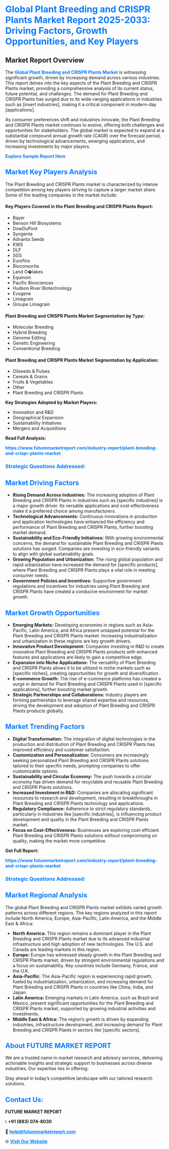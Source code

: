 <h1 style="color: #007BFF;">Global Plant Breeding and CRISPR Plants Market Report 2025-2033: Driving Factors, Growth Opportunities, and Key Players</h1>

<section id="overview">
<h2>Market Report Overview</h2>
<p>The <a href="https://www.futuremarketreport.com/industry-report/plant-breeding-and-crispr-plants-market" style="color: #007BFF; text-decoration: none;"><strong>Global Plant Breeding and CRISPR Plants Market</strong></a> is witnessing significant growth, driven by increasing demand across various industries. This report delves into the key aspects of the Plant Breeding and CRISPR Plants market, providing a comprehensive analysis of its current status, future potential, and challenges. The demand for Plant Breeding and CRISPR Plants has surged due to its wide-ranging applications in industries such as [insert industries], making it a critical component in modern-day [applications].</p>
<p>As consumer preferences shift and industries innovate, the Plant Breeding and CRISPR Plants market continues to evolve, offering both challenges and opportunities for stakeholders. The global market is expected to expand at a substantial compound annual growth rate (CAGR) over the forecast period, driven by technological advancements, emerging applications, and increasing investments by major players.</p>
</section>

<section id="overview">
<p><a href="https://www.futuremarketreport.com/request-sample/reportId=111705" style="color: #007BFF; text-decoration: none;"><strong>Explore Sample Report Here</strong></a></p>
</section>

<section id="key-players">
<h2 style="color: #007BFF;">Market Key Players Analysis</h2>
<p>The Plant Breeding and CRISPR Plants market is characterized by intense competition among key players striving to capture a larger market share. Some of the leading companies in the market include:</p>
<h4>Key Players Covered in the Plant Breeding and CRISPR Plants Report:</h4>
<ul><li>Bayer</li><li>Benson Hill Biosystems</li><li>DowDuPont</li><li>Syngenta</li><li>Advanta Seeds</li><li>KWS</li><li>DLF</li><li>SGS</li><li>Eurofins</li><li>Bioconsortia</li><li>Land O�lakes</li><li>Equinom</li><li>Pacific Biosciences</li><li>Hudson River Biotechnology</li><li>Evogene</li><li>Limagrain</li><li>Groupe Limagrain</li></ul>
<h4>Plant Breeding and CRISPR Plants Market Segmentation by Type:</h4>
<ul><li>Molecular Breeding</li><li>Hybrid Breeding</li><li>Genome Editing</li><li>Genetic Engineering</li><li>Conventional Breeding</li></ul>

<h4>Plant Breeding and CRISPR Plants Market Segmentation by Application:</h4>
<ul><li>Oilseeds &amp; Pulses</li><li>Cereals &amp; Grains</li><li>Fruits &amp; Vegetables</li><li>Other</li><li>Plant Breeding and CRISPR Plants</li></ul>
<p><strong>Key Strategies Adopted by Market Players:</strong></p>
<ul>
<li>Innovation and R&D</li>
<li>Geographical Expansion</li>
<li>Sustainability Initiatives</li>
<li>Mergers and Acquisitions</li>
</ul>
</section>

<section>
<p><strong>Read Full Analysis: </strong></p><a href="https://www.futuremarketreport.com/industry-report/plant-breeding-and-crispr-plants-market" style="color: #007BFF; text-decoration: none;"><strong>https://www.futuremarketreport.com/industry-report/plant-breeding-and-crispr-plants-market</strong></a>
<h3 style="color: #007BFF;">Strategic Questions Addressed:</h3>
</section>

<section id="driving-factors">
<h2 style="color: #007BFF;">Market Driving Factors</h2>
<ul>
<li><strong>Rising Demand Across Industries:</strong> The increasing adoption of Plant Breeding and CRISPR Plants in industries such as [specific industries] is a major growth driver. Its versatile applications and cost-effectiveness make it a preferred choice among manufacturers.</li>
<li><strong>Technological Advancements:</strong> Continuous innovations in production and application technologies have enhanced the efficiency and performance of Plant Breeding and CRISPR Plants, further boosting market demand.</li>
<li><strong>Sustainability and Eco-Friendly Initiatives:</strong> With growing environmental concerns, the demand for sustainable Plant Breeding and CRISPR Plants solutions has surged. Companies are investing in eco-friendly variants to align with global sustainability goals.</li>
<li><strong>Growing Population and Urbanization:</strong> The rising global population and rapid urbanization have increased the demand for [specific products], where Plant Breeding and CRISPR Plants plays a vital role in meeting consumer needs.</li>
<li><strong>Government Policies and Incentives:</strong> Supportive government regulations and incentives for industries using Plant Breeding and CRISPR Plants have created a conducive environment for market growth.</li>
</ul>
</section>

<section id="growth-opportunities">
<h2 style="color: #007BFF;">Market Growth Opportunities</h2>
<ul>
<li><strong>Emerging Markets:</strong> Developing economies in regions such as Asia-Pacific, Latin America, and Africa present untapped potential for the Plant Breeding and CRISPR Plants market. Increasing industrialization and urbanization in these regions are key growth drivers.</li>
<li><strong>Innovative Product Development:</strong> Companies investing in R&D to create innovative Plant Breeding and CRISPR Plants products with enhanced features and applications are likely to gain a competitive edge.</li>
<li><strong>Expansion into Niche Applications:</strong> The versatility of Plant Breeding and CRISPR Plants allows it to be utilized in niche markets such as [specific niches], creating opportunities for growth and diversification.</li>
<li><strong>E-commerce Growth:</strong> The rise of e-commerce platforms has created a surge in demand for Plant Breeding and CRISPR Plants used in [specific applications], further boosting market growth.</li>
<li><strong>Strategic Partnerships and Collaborations:</strong> Industry players are forming partnerships to leverage shared expertise and resources, driving the development and adoption of Plant Breeding and CRISPR Plants products globally.</li>
</ul>
</section>

<section id="trending-factors">
<h2 style="color: #007BFF;">Market Trending Factors</h2>
<ul>
<li><strong>Digital Transformation:</strong> The integration of digital technologies in the production and distribution of Plant Breeding and CRISPR Plants has improved efficiency and customer satisfaction.</li>
<li><strong>Customization and Personalization:</strong> Consumers are increasingly seeking personalized Plant Breeding and CRISPR Plants solutions tailored to their specific needs, prompting companies to offer customizable options.</li>
<li><strong>Sustainability and Circular Economy:</strong> The push towards a circular economy has driven demand for recyclable and reusable Plant Breeding and CRISPR Plants solutions.</li>
<li><strong>Increased Investment in R&D:</strong> Companies are allocating significant resources to research and development, resulting in breakthroughs in Plant Breeding and CRISPR Plants technology and applications.</li>
<li><strong>Regulatory Compliance:</strong> Adherence to strict regulatory standards, particularly in industries like [specific industries], is influencing product development and quality in the Plant Breeding and CRISPR Plants market.</li>
<li><strong>Focus on Cost-Effectiveness:</strong> Businesses are exploring cost-efficient Plant Breeding and CRISPR Plants solutions without compromising on quality, making the market more competitive.</li>
</ul>
</section>

<section>
<p><strong>Get Full Report: </strong></p><a href="https://www.futuremarketreport.com/industry-report/plant-breeding-and-crispr-plants-market" style="color: #007BFF; text-decoration: none;"><strong>https://www.futuremarketreport.com/industry-report/plant-breeding-and-crispr-plants-market</strong></a>
<h3 style="color: #007BFF;">Strategic Questions Addressed:</h3>
</section>


<section id="regional-analysis">
<h2 style="color: #007BFF;">Market Regional Analysis</h2>
<p>The global Plant Breeding and CRISPR Plants market exhibits varied growth patterns across different regions. The key regions analyzed in this report include North America, Europe, Asia-Pacific, Latin America, and the Middle East & Africa:</p>
<ul>
<li><strong>North America:</strong> This region remains a dominant player in the Plant Breeding and CRISPR Plants market due to its advanced industrial infrastructure and high adoption of new technologies. The U.S. and Canada are leading markets in this region.</li>
<li><strong>Europe:</strong> Europe has witnessed steady growth in the Plant Breeding and CRISPR Plants market, driven by stringent environmental regulations and a focus on sustainability. Key countries include Germany, France, and the U.K.</li>
<li><strong>Asia-Pacific:</strong> The Asia-Pacific region is experiencing rapid growth, fueled by industrialization, urbanization, and increasing demand for Plant Breeding and CRISPR Plants in countries like China, India, and Japan.</li>
<li><strong>Latin America:</strong> Emerging markets in Latin America, such as Brazil and Mexico, present significant opportunities for the Plant Breeding and CRISPR Plants market, supported by growing industrial activities and investments.</li>
<li><strong>Middle East & Africa:</strong> The region’s growth is driven by expanding industries, infrastructure development, and increasing demand for Plant Breeding and CRISPR Plants in sectors like [specific sectors].</li>
</ul>
</section>

<footer>
<h2 style="color: #007BFF;">About FUTURE MARKET REPORT</h2>
<p>We are a trusted name in market research and advisory services, delivering actionable insights and strategic support to businesses across diverse industries. Our expertise lies in offering:</p>

<p>Stay ahead in today’s competitive landscape with our tailored research solutions.</p>

<h2 style="color: #007BFF;">Contact Us:</h2>
<p><strong>FUTURE MARKET REPORT</strong></p>
<p>📞 <strong>+91 (883) 074-8030</strong></p>
<p>📧 <strong><a href="mailto:help@futuremarketreport.com" style="color: #007BFF;">help@futuremarketreport.com</a></strong></p>
<p>🌐 <strong><a href="https://www.futuremarketreport.com/" style="color: #007BFF;">Visit Our Website</a></strong></p>
</footer>